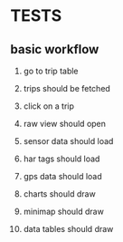 


# TESTS

## basic workflow

1. go to trip table

2. trips should be fetched

3. click on a trip

4. raw view should open

5. sensor data should load

6. har tags should load

7. gps data should load

8. charts should draw

9. minimap should draw

10. data tables should draw